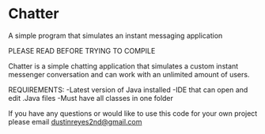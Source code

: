 # Chatter
A simple program that simulates an instant messaging application

PLEASE READ BEFORE TRYING TO COMPILE

Chatter is a simple chatting application that simulates a custom instant messenger conversation and can work with an unlimited amount of users.

REQUIREMENTS:
-Latest version of Java installed
-IDE that can open and edit .Java files
-Must have all classes in one folder


If you have any questions or would like to use this code for your own project please email dustinreyes2nd@gmail.com
